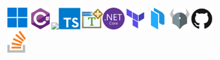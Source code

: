 <!--### Hi there 👋-->

<img src="./images/windows_os_original.svg" height="50px"><img src="https://raw.githubusercontent.com/devicons/devicon/master/icons/csharp/csharp-original.svg" height="50px"><img src="https://raw.githubusercontent.com/PowerShell/PowerShell/master/assets/ps_black_64.svg" height="50px"><img src="https://raw.githubusercontent.com/devicons/devicon/master/icons/typescript/typescript-original.svg" height="50px"><img src="./images/tla+_original.png" height="50px"><img src="https://raw.githubusercontent.com/devicons/devicon/master/icons/dotnetcore/dotnetcore-original.svg" height="50px"><img src="https://raw.githubusercontent.com/devicons/devicon/master/icons/terraform/terraform-original.svg" height="50px"><img src="https://raw.githubusercontent.com/devicons/devicon/master/icons/packer/packer-original.svg" height="50px"><img src="https://raw.githubusercontent.com/open-policy-agent/opa/main/logo/logo.svg" height="50px"><img src="https://raw.githubusercontent.com/devicons/devicon/master/icons/github/github-original.svg" height="50px"><img src="./images/stackoverflow-original.svg" height="50px">

<!--
**SignalRichard/SignalRichard** is a ✨ _special_ ✨ repository because its `README.md` (this file) appears on your GitHub profile.

Here are some ideas to get you started:

- 🔭 I’m currently working on ...
- 🌱 I’m currently learning ...
- 👯 I’m looking to collaborate on ...
- 🤔 I’m looking for help with ...
- 💬 Ask me about ...
- 📫 How to reach me: ...
- 😄 Pronouns: ...
- ⚡ Fun fact: ...
-->

